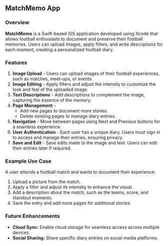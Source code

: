 ## MatchMemo App

### Overview
**MatchMemo** is a Swift-based iOS application developed using Xcode that allows football enthusiasts to document and preserve their football memories. Users can upload images, apply filters, and write descriptions for each moment, creating a personalized football diary.

### Features
1. **Image Upload** - Users can upload images of their football experiences, such as matches, meet-ups, or events.
2. **Image Editing** - Apply filters and adjust the intensity to customize the look and feel of the uploaded image.
3. **Text Descriptions** - Add descriptions to complement the image, capturing the essence of the memory.
4. **Page Management** - 
   - Add new pages to document more stories.
   - Delete existing pages to manage diary entries.
5. **Navigation** - Move between pages using Next and Previous buttons for a seamless experience.
6. **User Authentication** - Each user has a unique diary. Users must sign in to access and manage their entries, ensuring privacy.
7. **Save and Edit** - Save edits made to the image and text. Users can edit their entries later if required.

### Example Use Case
A user attends a football match and wants to document their experience:
1. Upload a picture from the match.
2. Apply a filter and adjust its intensity to enhance the visual.
3. Add a description about the match, such as the teams, score, and standout moments.
4. Save the entry and add more pages for additional stories.

### Future Enhancements
- **Cloud Sync:** Enable cloud storage for seamless access across multiple devices.
- **Social Sharing:** Share specific diary entries on social media platforms.
